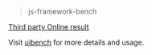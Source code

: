 > js-framework-bench

[Third party Online result](https://rawgit.com/krausest/js-framework-benchmark/master/webdriver-ts-results/table.html)

Visit [uibench](https://github.com/krausest/js-framework-benchmark) for more details and usage.
